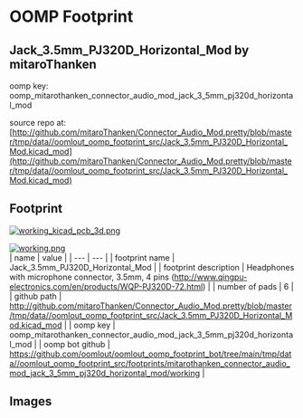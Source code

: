 # OOMP Footprint  
## Jack_3.5mm_PJ320D_Horizontal_Mod  by mitaroThanken  
  
oomp key: oomp_mitarothanken_connector_audio_mod_jack_3_5mm_pj320d_horizontal_mod  
  
source repo at: [http://github.com/mitaroThanken/Connector_Audio_Mod.pretty/blob/master/tmp/data//oomlout_oomp_footprint_src/Jack_3.5mm_PJ320D_Horizontal_Mod.kicad_mod](http://github.com/mitaroThanken/Connector_Audio_Mod.pretty/blob/master/tmp/data//oomlout_oomp_footprint_src/Jack_3.5mm_PJ320D_Horizontal_Mod.kicad_mod)  
## Footprint  
  
[![working_kicad_pcb_3d.png](working_kicad_pcb_3d_600.png)](working_kicad_pcb_3d.png)  
  
[![working.png](working_600.png)](working.png)  
| name | value | 
| --- | --- | 
| footprint name | Jack_3.5mm_PJ320D_Horizontal_Mod | 
| footprint description | Headphones with microphone connector, 3.5mm, 4 pins (http://www.qingpu-electronics.com/en/products/WQP-PJ320D-72.html) | 
| number of pads | 6 | 
| github path | http://github.com/mitaroThanken/Connector_Audio_Mod.pretty/blob/master/tmp/data//oomlout_oomp_footprint_src/Jack_3.5mm_PJ320D_Horizontal_Mod.kicad_mod | 
| oomp key | oomp_mitarothanken_connector_audio_mod_jack_3_5mm_pj320d_horizontal_mod | 
| oomp bot github | https://github.com/oomlout/oomlout_oomp_footprint_bot/tree/main/tmp/data//oomlout_oomp_footprint_src/footprints/mitarothanken_connector_audio_mod_jack_3_5mm_pj320d_horizontal_mod/working | 
## Images  
